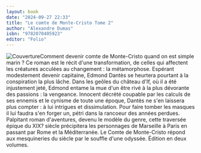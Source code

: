 ```yaml
---
layout: book
date: "2024-09-27 22:33"
title: "Le comte de Monte-Cristo Tome 2"
author: "Alexandre Dumas"
isbn: "9782070405923"
editor: "Folio"
---
```

![Couverture](/img/9782070405923.jpeg)Comment devenir comte de Monte-Cristo quand on est simple marin ? Ce roman est le récit d'une transformation, de celles qui affectent les créatures acculées au changement : la métamorphose. Espérant modestement devenir capitaine, Edmond Dantès se heurtera pourtant à la conspiration la plus lâche. Dans les geôles du château d'If, où il a été injustement jeté, Edmond entame la mue d'un être rivé à la plus dévorante des passions : la vengeance. Innocent décrété coupable par les calculs de ses ennemis et le cynisme de toute une époque, Dantès ne s'en laissera plus compter : à lui intrigues et dissimulation. Pour faire tomber les masques il lui faudra s'en forger un, pétri dans la rancoeur des années perdues. Palpitant roman d'aventures, devenu le modèle du genre, cette traversée épique du XIX? siècle précipitera les personnages de Marseille à Paris en passant par Rome et la Méditerranée. Le Comte de Monte-Cristo répond aux mesquineries du siècle par le souffle d'une odyssée. Édition en deux volumes.